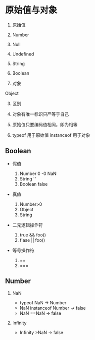 # 原始值与对象

1. 原始值
1. Number
1. Null
1. Undefined
1. String
1. Boolean

1. 对象

Object

3. 区别

1. 对象有唯一标识只严等于自己
1. 原始值只要编码值相同，即为相等
1. typeof 用于原始值 instanceof 用于对象

## Boolean

- 假值

  1. Number 0 -0 NaN
  2. String ''
  3. Boolean false

- 真值

  1. Number>0
  2. Object
  3. String

- 二元逻辑操作符

  1. true && foo()
  2. flase || foo()

- 等号操作符
  1. ==
  2. ===

## Number

1. NaN

   - typeof NaN -> Number
   - NaN instanceof Number -> false
   - NaN ==NaN -> false

2. Infinity
   - Infinity >NaN -> false

